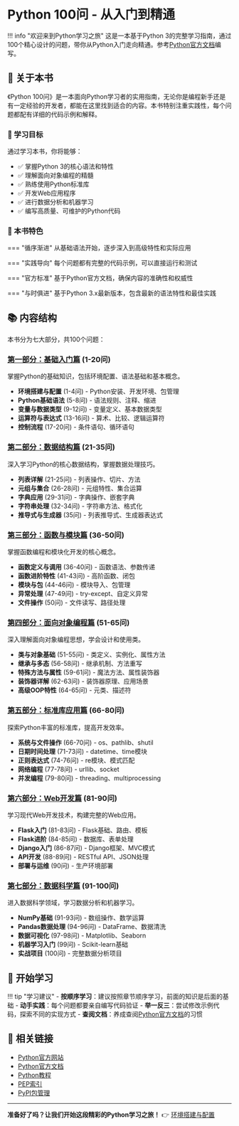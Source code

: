 # Python 100问 - 从入门到精通

!!! info "欢迎来到Python学习之旅"
    这是一本基于Python 3的完整学习指南，通过100个精心设计的问题，带你从Python入门走向精通。参考[Python官方文档](https://www.python.org/doc/)编写。

## 📖 关于本书

《Python 100问》是一本面向Python学习者的实用指南，无论你是编程新手还是有一定经验的开发者，都能在这里找到适合的内容。本书特别注重实践性，每个问题都配有详细的代码示例和解释。

### 🎯 学习目标

通过学习本书，你将能够：

- ✅ 掌握Python 3的核心语法和特性
- ✅ 理解面向对象编程的精髓
- ✅ 熟练使用Python标准库
- ✅ 开发Web应用程序
- ✅ 进行数据分析和机器学习
- ✅ 编写高质量、可维护的Python代码

### 🌟 本书特色

=== "循序渐进"
    从基础语法开始，逐步深入到高级特性和实际应用

=== "实践导向"
    每个问题都有完整的代码示例，可以直接运行和测试

=== "官方标准"
    基于Python官方文档，确保内容的准确性和权威性

=== "与时俱进"
    基于Python 3.x最新版本，包含最新的语法特性和最佳实践

## 📚 内容结构

本书分为七大部分，共100个问题：

### [第一部分：基础入门篇](basics/01_environment.md) (1-20问)
掌握Python的基础知识，包括环境配置、语法基础和基本概念。

- **环境搭建与配置** (1-4问) - Python安装、开发环境、包管理
- **Python基础语法** (5-8问) - 语法规则、注释、缩进
- **变量与数据类型** (9-12问) - 变量定义、基本数据类型
- **运算符与表达式** (13-16问) - 算术、比较、逻辑运算符
- **控制流程** (17-20问) - 条件语句、循环语句

### [第二部分：数据结构篇](data_structures/06_lists.md) (21-35问)
深入学习Python的核心数据结构，掌握数据处理技巧。

- **列表详解** (21-25问) - 列表操作、切片、方法
- **元组与集合** (26-28问) - 元组特性、集合运算
- **字典应用** (29-31问) - 字典操作、嵌套字典
- **字符串处理** (32-34问) - 字符串方法、格式化
- **推导式与生成器** (35问) - 列表推导式、生成器表达式

### [第三部分：函数与模块篇](functions/11_functions.md) (36-50问)
掌握函数编程和模块化开发的核心概念。

- **函数定义与调用** (36-40问) - 函数语法、参数传递
- **函数进阶特性** (41-43问) - 高阶函数、闭包
- **模块与包** (44-46问) - 模块导入、包管理
- **异常处理** (47-49问) - try-except、自定义异常
- **文件操作** (50问) - 文件读写、路径处理

### [第四部分：面向对象编程篇](oop/16_classes_basics.md) (51-65问)
深入理解面向对象编程思想，学会设计和使用类。

- **类与对象基础** (51-55问) - 类定义、实例化、属性方法
- **继承与多态** (56-58问) - 继承机制、方法重写
- **特殊方法与属性** (59-61问) - 魔法方法、属性装饰器
- **装饰器详解** (62-63问) - 装饰器原理、应用场景
- **高级OOP特性** (64-65问) - 元类、描述符

### [第五部分：标准库应用篇](stdlib/21_system_files.md) (66-80问)
探索Python丰富的标准库，提高开发效率。

- **系统与文件操作** (66-70问) - os、pathlib、shutil
- **日期时间处理** (71-73问) - datetime、time模块
- **正则表达式** (74-76问) - re模块、模式匹配
- **网络编程** (77-78问) - urllib、socket
- **并发编程** (79-80问) - threading、multiprocessing

### [第六部分：Web开发篇](web/26_flask_basics.md) (81-90问)
学习现代Web开发技术，构建完整的Web应用。

- **Flask入门** (81-83问) - Flask基础、路由、模板
- **Flask进阶** (84-85问) - 数据库、表单处理
- **Django入门** (86-87问) - Django框架、MVC模式
- **API开发** (88-89问) - RESTful API、JSON处理
- **部署与运维** (90问) - 生产环境部署

### [第七部分：数据科学篇](datascience/31_numpy.md) (91-100问)
进入数据科学领域，学习数据分析和机器学习。

- **NumPy基础** (91-93问) - 数组操作、数学运算
- **Pandas数据处理** (94-96问) - DataFrame、数据清洗
- **数据可视化** (97-98问) - Matplotlib、Seaborn
- **机器学习入门** (99问) - Scikit-learn基础
- **实战项目** (100问) - 完整数据分析项目

## 🚀 开始学习

!!! tip "学习建议"
    - **按顺序学习**：建议按照章节顺序学习，前面的知识是后面的基础
    - **动手实践**：每个问题都要亲自编写代码验证
    - **举一反三**：尝试修改示例代码，探索不同的实现方式
    - **查阅文档**：养成查阅[Python官方文档](https://docs.python.org/3/)的习惯

## 🔗 相关链接

- [Python官方网站](https://www.python.org/)
- [Python官方文档](https://docs.python.org/3/)
- [Python教程](https://docs.python.org/3/tutorial/)
- [PEP索引](https://www.python.org/dev/peps/)
- [PyPI包管理](https://pypi.org/)

---

**准备好了吗？让我们开始这段精彩的Python学习之旅！** 👉 [环境搭建与配置](basics/01_environment.md)
